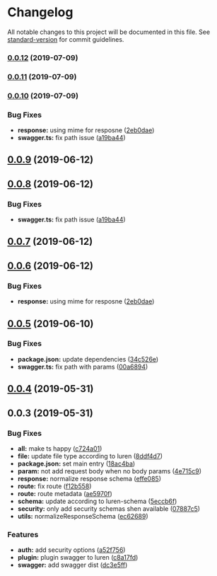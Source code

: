 # Changelog

All notable changes to this project will be documented in this file. See [standard-version](https://github.com/conventional-changelog/standard-version) for commit guidelines.

### [0.0.12](https://github.com/vcwen/luren-swagger/compare/v0.0.11...v0.0.12) (2019-07-09)



### [0.0.11](https://github.com/vcwen/luren-swagger/compare/v0.0.10...v0.0.11) (2019-07-09)



### [0.0.10](https://github.com/vcwen/luren-swagger/compare/v0.0.5...v0.0.10) (2019-07-09)


### Bug Fixes

* **response:** using mime for resposne ([2eb0dae](https://github.com/vcwen/luren-swagger/commit/2eb0dae))
* **swagger.ts:** fix path issue ([a19ba44](https://github.com/vcwen/luren-swagger/commit/a19ba44))



<a name="0.0.9"></a>
## [0.0.9](https://github.com/vcwen/luren-swagger/compare/v0.0.8...v0.0.9) (2019-06-12)



<a name="0.0.8"></a>
## [0.0.8](https://github.com/vcwen/luren-swagger/compare/v0.0.7...v0.0.8) (2019-06-12)


### Bug Fixes

* **swagger.ts:** fix path issue ([a19ba44](https://github.com/vcwen/luren-swagger/commit/a19ba44))



<a name="0.0.7"></a>
## [0.0.7](https://github.com/vcwen/luren-swagger/compare/v0.0.6...v0.0.7) (2019-06-12)



<a name="0.0.6"></a>
## [0.0.6](https://github.com/vcwen/luren-swagger/compare/v0.0.5...v0.0.6) (2019-06-12)


### Bug Fixes

* **response:** using mime for resposne ([2eb0dae](https://github.com/vcwen/luren-swagger/commit/2eb0dae))



<a name="0.0.5"></a>
## [0.0.5](https://github.com/vcwen/luren-swagger/compare/v0.0.4...v0.0.5) (2019-06-10)


### Bug Fixes

* **package.json:** update dependencies ([34c526e](https://github.com/vcwen/luren-swagger/commit/34c526e))
* **swagger.ts:** fix path with params ([00a6894](https://github.com/vcwen/luren-swagger/commit/00a6894))



<a name="0.0.4"></a>
## [0.0.4](https://github.com/vcwen/luren-swagger/compare/v0.0.3...v0.0.4) (2019-05-31)



<a name="0.0.3"></a>
## 0.0.3 (2019-05-31)


### Bug Fixes

* **all:** make ts happy ([c724a01](https://github.com/vcwen/luren-swagger/commit/c724a01))
* **file:** update file type according to luren ([8ddf4d7](https://github.com/vcwen/luren-swagger/commit/8ddf4d7))
* **package.json:** set main entry ([18ac4ba](https://github.com/vcwen/luren-swagger/commit/18ac4ba))
* **param:** not add request body when no body params ([4e715c9](https://github.com/vcwen/luren-swagger/commit/4e715c9))
* **response:** normalize response schema ([effe085](https://github.com/vcwen/luren-swagger/commit/effe085))
* **route:** fix route ([f12b558](https://github.com/vcwen/luren-swagger/commit/f12b558))
* **route:** route metadata ([ae5970f](https://github.com/vcwen/luren-swagger/commit/ae5970f))
* **schema:** update according to luren-schema ([5eccb6f](https://github.com/vcwen/luren-swagger/commit/5eccb6f))
* **security:** only add security schemas shen available ([07887c5](https://github.com/vcwen/luren-swagger/commit/07887c5))
* **utils:** normalizeResponseSchema ([ec62689](https://github.com/vcwen/luren-swagger/commit/ec62689))


### Features

* **auth:** add security options ([a52f756](https://github.com/vcwen/luren-swagger/commit/a52f756))
* **plugin:** plugin swagger to luren ([c8a17fd](https://github.com/vcwen/luren-swagger/commit/c8a17fd))
* **swagger:** add swagger dist ([dc3e5ff](https://github.com/vcwen/luren-swagger/commit/dc3e5ff))
